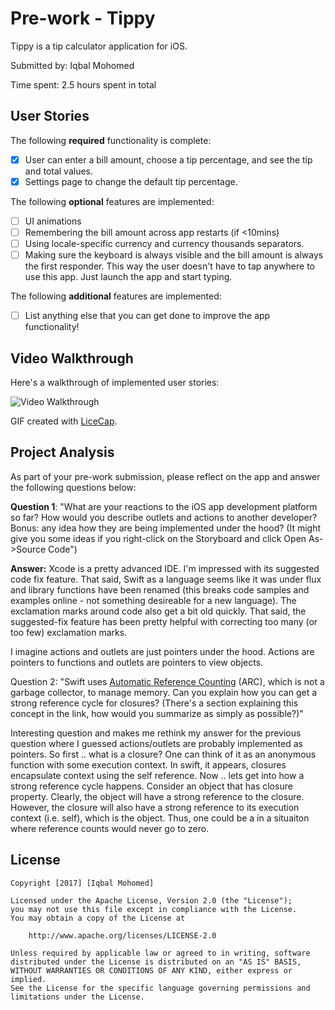 # Pre-work - Tippy 

Tippy is a tip calculator application for iOS.

Submitted by: Iqbal Mohomed

Time spent: 2.5 hours spent in total

## User Stories

The following **required** functionality is complete:

* [X] User can enter a bill amount, choose a tip percentage, and see the tip and total values.
* [X] Settings page to change the default tip percentage.

The following **optional** features are implemented:
* [ ] UI animations
* [ ] Remembering the bill amount across app restarts (if <10mins)
* [ ] Using locale-specific currency and currency thousands separators.
* [ ] Making sure the keyboard is always visible and the bill amount is always the first responder. This way the user doesn't have to tap anywhere to use this app. Just launch the app and start typing.

The following **additional** features are implemented:

- [ ] List anything else that you can get done to improve the app functionality!

## Video Walkthrough 

Here's a walkthrough of implemented user stories:

<img src='https://imgur.com/a/NuSvk' title='Video Walkthrough' width='' alt='Video Walkthrough' />

GIF created with [LiceCap](http://www.cockos.com/licecap/).

## Project Analysis

As part of your pre-work submission, please reflect on the app and answer the following questions below:

**Question 1**: "What are your reactions to the iOS app development platform so far? How would you describe outlets and actions to another developer? Bonus: any idea how they are being implemented under the hood? (It might give you some ideas if you right-click on the Storyboard and click Open As->Source Code")

**Answer:** Xcode is a pretty advanced IDE. I'm impressed with its suggested code fix feature. That said, Swift as a language seems like it was under flux and library functions have been renamed (this breaks code samples and examples online - not something desireable for a new language). The exclamation marks around code also get a bit old quickly. That said, the suggested-fix feature has been pretty helpful with correcting too many (or too few) exclamation marks.

I imagine actions and outlets are just pointers under the hood. Actions are pointers to functions and outlets are pointers to view objects.

Question 2: "Swift uses [Automatic Reference Counting](https://developer.apple.com/library/content/documentation/Swift/Conceptual/Swift_Programming_Language/AutomaticReferenceCounting.html#//apple_ref/doc/uid/TP40014097-CH20-ID49) (ARC), which is not a garbage collector, to manage memory. Can you explain how you can get a strong reference cycle for closures? (There's a section explaining this concept in the link, how would you summarize as simply as possible?)"

Interesting question and makes me rethink my answer for the previous question where I guessed actions/outlets are probably implemented as pointers. So first .. what is a closure? One can think of it as an anonymous function with some execution context. In swift, it appears, closures encapsulate context using the self reference. Now .. lets get into how a strong reference cycle happens. Consider an object that has closure property. Clearly, the object will have a strong reference to the closure. However, the closure will also have a strong reference to its execution context (i.e. self), which is the object. Thus, one could be a in a situaiton where reference counts would never go to zero.

## License

    Copyright [2017] [Iqbal Mohomed] 

    Licensed under the Apache License, Version 2.0 (the "License");
    you may not use this file except in compliance with the License.
    You may obtain a copy of the License at

        http://www.apache.org/licenses/LICENSE-2.0

    Unless required by applicable law or agreed to in writing, software
    distributed under the License is distributed on an "AS IS" BASIS,
    WITHOUT WARRANTIES OR CONDITIONS OF ANY KIND, either express or implied.
    See the License for the specific language governing permissions and
    limitations under the License.
